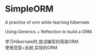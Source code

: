 # SimpleORM
A practice of orm while learning hibernate


Using Generics + Reflection to build a ORM.


学习Hibernate时,尝试编写的简易ORM.  
使用范型+反射,实现的ORM.
